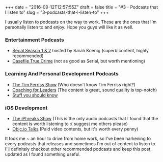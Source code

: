 +++
date = "2016-09-12T12:57:55Z"
draft = false
title = "#3 - Podcasts that I listen to"
slug = "3-podcasts-that-I-listen-to"
+++

I usually listen to podcasts on the way to work. These are the ones that I'm personally listen to and enjoy. Hope you guys will like it as well.

### Entertainment Podcasts

* [Serial Season 1 & 2](https://serialpodcast.org/) hosted by Sarah Koenig (superb content, highly recommended)
* [Casefile True Crime](http://casefilepodcast.com/) (not as good as Serial, but worth mentioning)

### Learning And Personal Development Podcasts

* [The Tim Ferriss Show](http://fourhourworkweek.com/podcast/) (Who doesn't know Tim Ferriss right?)
* [Coaching for Leaders](http://coachingforleaders.com/) (The content is great, sound quality is top-notch)
* [Stuff you should know](http://www.stuffyoushouldknow.com/podcasts)

### iOS Development

* [The iPhreaks Show](https://devchat.tv/iphreaks) (This is the only audio podcasts that I found that the content is worth listening to :( suggest me others please)
* [Objc.io Talks](https://talk.objc.io/) (Paid video contents, but it's worth every penny)

It took me ~ an hour to drive from home work, so I've been harkening to every podcasts that releases and sometimes I'm out of content to listen to. I'll definitely checkout other recommended podcasts and keep this post updated as I found something useful.